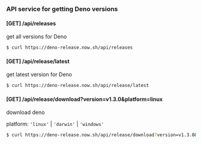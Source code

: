 ### API service for getting Deno versions

#### [GET] /api/releases

get all versions for Deno

```bash
$ curl https://deno-release.now.sh/api/releases
```

#### [GET] /api/release/latest

get latest version for Deno

```bash
$ curl https://deno-release.now.sh/api/release/latest
```

#### [GET] /api/release/download?version=v1.3.0&platform=linux

download deno

platform: `'linux'` | `'darwin'` | `'windows'`

```bash
$ curl https://deno-release.now.sh/api/release/download?version=v1.3.0&platform=darwin
```
